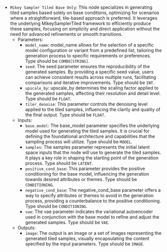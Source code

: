 - `Mikey Sampler Tiled Base Only`: This node specializes in generating tiled samples based solely on base conditions, optimizing for scenarios where a straightforward, tile-based approach is preferred. It leverages the underlying MikeySamplerTiled framework to efficiently produce these samples, focusing on simplicity and direct application without the need for advanced refinements or smooth transitions.
    - Parameters:
        - `model_name`: model_name allows for the selection of a specific model configuration or variant from a predefined list, tailoring the generation process to specific requirements or preferences. Type should be `COMBO[STRING]`.
        - `seed`: The seed parameter ensures the reproducibility of the generated samples. By providing a specific seed value, users can achieve consistent results across multiple runs, facilitating comparisons and iterative improvements. Type should be `INT`.
        - `upscale_by`: upscale_by determines the scaling factor applied to the generated samples, affecting their resolution and detail level. Type should be `FLOAT`.
        - `tiler_denoise`: This parameter controls the denoising level applied to the tiled samples, influencing the clarity and quality of the final output. Type should be `FLOAT`.
    - Inputs:
        - `base_model`: The base_model parameter specifies the underlying model used for generating the tiled samples. It is crucial for defining the foundational architecture and capabilities that the sampling process will utilize. Type should be `MODEL`.
        - `samples`: The samples parameter represents the initial latent space inputs that the node will use to generate the tiled samples. It plays a key role in shaping the starting point of the generation process. Type should be `LATENT`.
        - `positive_cond_base`: This parameter provides the positive conditioning for the base model, influencing the generation towards desired attributes or themes. Type should be `CONDITIONING`.
        - `negative_cond_base`: The negative_cond_base parameter offers a way to specify attributes or themes to avoid in the generation process, providing a counterbalance to the positive conditioning. Type should be `CONDITIONING`.
        - `vae`: The vae parameter indicates the variational autoencoder used in conjunction with the base model to refine and adjust the generated samples. Type should be `VAE`.
    - Outputs:
        - `image`: The output is an image or a set of images representing the generated tiled samples, visually encapsulating the content specified by the input parameters. Type should be `IMAGE`.
